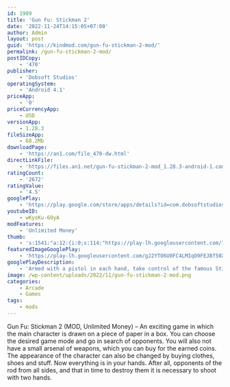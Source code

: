 ```yaml
---
id: 1909
title: 'Gun Fu: Stickman 2'
date: '2022-11-24T14:15:05+07:00'
author: Admin
layout: post
guid: 'https://kindmod.com/gun-fu-stickman-2-mod/'
permalink: /gun-fu-stickman-2-mod/
postIDCopy:
    - '470'
publisher:
    - 'Dobsoft Studios'
operatingSystem:
    - 'Android 4.1'
priceApp:
    - '0'
priceCurrencyApp:
    - USD
versionApp:
    - 1.28.3
fileSizeApp:
    - 68.2Mb
downloadPage:
    - 'https://an1.com/file_470-dw.html'
directLinkFile:
    - 'https://files.an1.net/gun-fu-stickman-2-mod_1.28.3-android-1.com.apk'
ratingCount:
    - '2672'
ratingValue:
    - '4.5'
googlePlay:
    - 'https://play.google.com/store/apps/details?id=com.dobsoftstudios.gunfustickman2'
youtubeID:
    - wKysKu-6OyA
modFeatures:
    - 'Unlimited Money'
thumb:
    - 's:1541:"a:12:{i:0;s:114:"https://play-lh.googleusercontent.com/7PNXKw07P_ZnpgboePj_qOz5b-7BxMUwW3uV_ExhYJemQGx5ScMrykBQK0exfmfhYw=w526-h296";i:1;s:115:"https://play-lh.googleusercontent.com/eMmnqwT_RCmOZdRolzON-XrgWOdVhQriXH_T6unULBBY4tRJZAfvl8pBkh-nEcvGWww=w526-h296";i:2;s:114:"https://play-lh.googleusercontent.com/6d49KxGozvfMhXX101_aKhxZoar1z5Ijf8CKD2lXuKvt-dtnWeFn9zMsOqvRebPHsQ=w526-h296";i:3;s:116:"https://play-lh.googleusercontent.com/_slScKqeNFr5WpPWP9JLLW-jqom60DsvojZKnCIWQctzO9fdv_j9IPVuGQlcdrw_YEVP=w526-h296";i:4;s:114:"https://play-lh.googleusercontent.com/bZYH6J-YAnoPEiivQ50jXsePKLUXg7XlVnf-FN8zrEHrr6N7VzD7JkJGsk-60mFdLQ=w526-h296";i:5;s:115:"https://play-lh.googleusercontent.com/qf-EdJscHd3eH6PPWxxlaX5rNc5mXmfa7wCmCLZaxC55ptwdENTMPvrjdFq2bTVchWQ=w526-h296";i:6;s:115:"https://play-lh.googleusercontent.com/caU3EIQ83EQODiJ_AoW_xutJKDb1ZSNs5UKSJcADWD527A92Mxq-dLrkmmw-2spr8Rk=w526-h296";i:7;s:116:"https://play-lh.googleusercontent.com/yY99v8DQKyKH6nZ8bPOAxwHWnd4CsI63VO26OjEwvrC4905bbHpFP9I-7uzGEdL8RCQI=w526-h296";i:8;s:114:"https://play-lh.googleusercontent.com/3cPmGjZowDP-xrxYEG8cecZDE-p6UG3AtAYvArUQYUM1Jn29YSHcnejF1iFZElq02A=w526-h296";i:9;s:115:"https://play-lh.googleusercontent.com/HtcF614sXVBh_MwDV8OUH7t8juazfdHkc6i9rALTBE-unYMVbd_1NqQA6ZZuG7S5KYk=w526-h296";i:10;s:114:"https://play-lh.googleusercontent.com/I9ZkuYwAEMoP-_ttpAYaug613T-m-Icuva_RVcBNck59RDlWW9ApkSDTW-NWJhmekQ=w526-h296";i:11;s:114:"https://play-lh.googleusercontent.com/EOzU0j0UECEA0VPyNnHTSOgPeRaqIRJJlswaLuElG6kWy-HD-qGkvWMLFfZptmxRCA=w526-h296";}";'
featuredImageGooglePlay:
    - 'https://play-lh.googleusercontent.com/gJ2YTO6U0FC4LMIqO9FEJBf50XE6fCJSgqaued0Ftinr2DpFP8QPYzpNoeLLqmfx9qE'
googlePlayDescription:
    - 'Armed with a pistol in each hand, take control of the famous Stickman from the "Gun Fu" series and blast through hordes of enemies!Reflexes and reaction times will be challenged and put to the test as the never-ending onslaught gets faster and faster!.Unlock more deadly guns and outfits, and customize your Stickman to suit your style!.'
image: /wp-content/uploads/2022/11/gun-fu-stickman-2-mod.png
categories:
    - Arcade
    - Games
tags:
    - mods
---
```


Gun Fu: Stickman 2 (MOD, Unlimited Money) – An exciting game in which the main character is drawn on a piece of paper in a box. You can choose the desired game mode and go in search of opponents. You will also not have a small arsenal of weapons, which you can buy for the earned coins. The appearance of the character can also be changed by buying clothes, shoes and stuff. Now everything is in your hands. After all, opponents of the rod from all sides, and that in time to destroy them it is necessary to shoot with two hands.